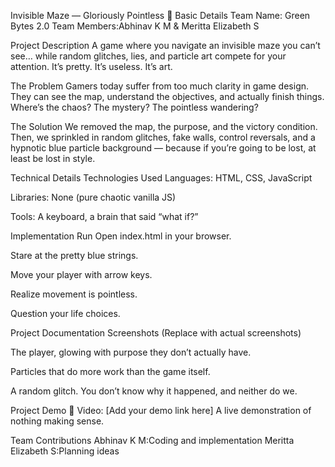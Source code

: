 Invisible Maze — Gloriously Pointless 🎯
Basic Details
Team Name: Green Bytes 2.0
Team Members:Abhinav K M & Meritta Elizabeth S

Project Description
A game where you navigate an invisible maze you can’t see… while random glitches, lies, and particle art compete for your attention. It’s pretty. It’s useless. It’s art.

The Problem 
Gamers today suffer from too much clarity in game design. They can see the map, understand the objectives, and actually finish things. Where’s the chaos? The mystery? The pointless wandering?

The Solution 
We removed the map, the purpose, and the victory condition. Then, we sprinkled in random glitches, fake walls, control reversals, and a hypnotic blue particle background — because if you’re going to be lost, at least be lost in style.

Technical Details
Technologies Used
Languages: HTML, CSS, JavaScript

Libraries: None (pure chaotic vanilla JS)

Tools: A keyboard, a brain that said “what if?”

Implementation
Run
Open index.html in your browser.

Stare at the pretty blue strings.

Move your player with arrow keys.

Realize movement is pointless.

Question your life choices.

Project Documentation
Screenshots
(Replace with actual screenshots)

The player, glowing with purpose they don’t actually have.


Particles that do more work than the game itself.


A random glitch. You don’t know why it happened, and neither do we.

Project Demo
🎥 Video: [Add your demo link here]
A live demonstration of nothing making sense.

Team Contributions
Abhinav K M:Coding and implementation
Meritta Elizabeth S:Planning ideas
